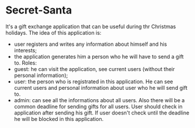 # Secret-Santa
It's a gift exchange application that can be useful during thr Christmas holidays. The idea of this application is:
- user registers and writes any information about himself and his interests;
- the application generates him a person who he will have to send a gift to.
Roles: 
- guest: he can visit the application, see current users (without their personal information);
- user: the person who is registrated in this application. He can see current users and personal information about user who he will send gift to.
- admin: can see all the informations about all users.
Also there will be a common deadline for sending gifts for all users. User should check in application after sending his gift. If user doesn't check until the deadline he will be blocked in this application.
